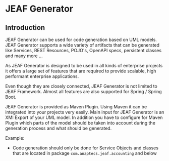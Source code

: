 # JEAF Generator
## Introduction
JEAF Generator can be used for code generation based on UML models. JEAF Generator supports a wide variety of artifacts that can be generated like Services, REST Resources, POJO's, OpenAPI specs, persistent classes and many more ...

As JEAF Generator is designed to be used in all kinds of enterprise projects it offers a large set of features that are required to provide scalable, high performant enterprise applications.

Even though they are closely connected, JEAF Generator is not limited to JEAF Framework. Almost all features are also supported for Spring / Spring Boot.

JEAF Generator is provided as Maven Plugin. Using Maven it can be integrated into your projects very easily. Main input for JEAF Generator is an XMI Export of your UML model. In addition you have to configure for Maven Plugin which parts of the model should be taken into account during the generation process and what should be generated. 

Example: 
* Code generation should only be done for Service Objects and classes that are located in package `com.anaptecs.jeaf.accounting` and below
